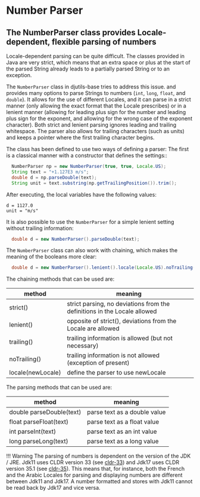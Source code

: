 # Number Parser

## The NumberParser class provides Locale-dependent, flexible parsing of numbers

Locale-dependent parsing can be quite difficult. The classes provided in Java are very strict, which means that an extra space or plus at the start of the parsed String already leads to a partially parsed String or to an exception. 

The `NumberParser` class in djutils-base tries to address this issue. and provides many options to parse Strings to numbers (`int`, `long`, `float`, and `double`). It allows for the use of different Locales, and it can parse in a strict manner (only allowing the exact format that the Locale prescribes) or in a lenient manner (allowing for leading plus sign for the number and leading plus sign for the exponent, and allowing for the wrong case of the exponent character). Both strict and lenient parsing ignores leading and trailing whitespace. The parser also allows for trailing characters (such as units) and keeps a pointer where the first trailing character begins.

The class has been defined to use two ways of defining a parser: The first is a classical manner with a constructor that defines the settings::

```java
  NumberParser np = new NumberParser(true, true, Locale.US);
  String text = "+1.127E3 m/s";
  double d = np.parseDouble(text);
  String unit = text.substring(np.getTrailingPosition()).trim();
```

After executing, the local variables have the following values:

```
d = 1127.0
unit = "m/s"
```

It is also possible to use the `NumberParser` for a simple lenient setting without trailing information:

```java
  double d = new NumberParser().parseDouble(text);
```
 
The `NumberParser` class can also work with chaining, which makes the meaning of the booleans more clear:

```java
  double d = new NumberParser().lenient().locale(Locale.US).noTrailing().parseDouble(text);
```

The chaining methods that can be used are:

| method | meaning |
| ----------------- | -------------- |
| strict() | strict parsing, no deviations from the definitions in the Locale allowed |
| lenient() | opposite of strict(), deviations from the Locale are allowed |
| trailing() | trailing information is allowed (but not necessary) |
| noTrailing() | trailing information is not allowed (exception of present) |
| locale(newLocale) | define the parser to use newLocale |

The parsing methods that can be used are:

| method | meaning |
| ----------------- | -------------- |
| double parseDouble(text) | parse text as a double value |
| float parseFloat(text) | parse text as a float value |
| int parseInt(text) | parse text as an int value |
| long parseLong(text) | parse text as a long value |

!!! Warning
    The parsing of numbers is dependent on the version of the JDK / JRE. Jdk11 uses CLDR version 33 
    (see [cldr-33](https://cldr.unicode.org/index/downloads/cldr-33)) 
    and Jdk17 uses CLDR version 35.1 (see [cldr-35](https://cldr.unicode.org/index/downloads/cldr-35)). 
    This means that, for instance, both the French and the Arabic Locales for parsing and displaying numbers
    are different between Jdk11 and Jdk17. A number formatted and stores with Jdk11 cannot be read back by Jdk17 
    and vice versa. 

